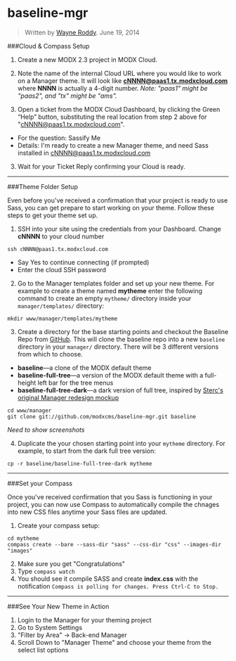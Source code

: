 baseline-mgr
============


> Written by [Wayne Roddy](wayne@modx.com). June 19, 2014


###Cloud & Compass Setup

1. Create a new MODX 2.3 project in MODX Cloud. 

2. Note the name of the internal Cloud URL where you would like to work on a Manager theme. It will look like **cNNNN@paas1.tx.modxcloud.com** where **NNNN** is actually a 4-digit number. _Note: "paas1" might be "paas2", and "tx" might be "ams"._ 

2. Open a ticket from the MODX Cloud Dashboard, by clicking the Green “Help” button, substituting the real location from step 2 above for "cNNNN@paas1.tx.modxcloud.com".  
  - For the question: Sassify Me
  - Details:  I'm ready to create a new Manager theme, and need Sass installed in cNNNN@paas1.tx.modxcloud.com
  
3. Wait for your Ticket Reply confirming your Cloud is ready.

---

###Theme Folder Setup

Even before you've received a confirmation that your project is ready to use Sass, you can get prepare to start working on your theme. Follow these steps to get your theme set up.

1. SSH into your site using the credentials from your Dashboard. Change **cNNNN** to your cloud number

  `ssh cNNNN@paas1.tx.modxcloud.com`

 - Say Yes to continue connecting (if prompted)
 - Enter the cloud SSH password

2. Go to the Manager templates folder and set up your new theme. For example to create a theme named **mytheme** enter the following command to create an empty `mytheme/` directory inside your `manager/templates/` directory:
```
mkdir www/manager/templates/mytheme
```

3. Create a directory for the base starting points and checkout the Baseline Repo from [GitHub](https://github.com/modxcms/baseline-mgr). This will clone the baseline repo into a new `baseline` directory in your `manager/` directory. There will be 3 different versions from which to choose.

 - **baseline**—a clone of the MODX default theme
 - **baseline-full-tree**—a version of the MODX default theme with a full-height left bar for the tree menus
 - **baseline-full-tree-dark**—a dark version of full tree, inspired by [Sterc's original Manager redesign mockup](http://f.cl.ly/items/1P2Y3I2t3X1r3G1Y0l2D/modx-23-2II.png)


```
cd www/manager
git clone git://github.com/modxcms/baseline-mgr.git baseline
```

_Need to show screenshots_

4. Duplicate the your chosen starting point into your `mytheme` directory. For example, to start from the dark full tree version: 
 
  `cp -r baseline/baseline-full-tree-dark mytheme`


---

###Set your Compass

Once you've received confirmation that you Sass is functioning in your project, you can now use Compass to automatically compile the chnages into new CSS files anytime your Sass files are updated.

1. Create your compass setup:
```
cd mytheme
compass create --bare --sass-dir "sass" --css-dir "css" --images-dir "images"
```
2. Make sure you get "Congratulations"
3. Type `compass watch`
4. You should see it compile SASS and create **index.css** with the notification `Compass is polling for changes. Press Ctrl-C to Stop.`

---

###See Your New Theme in Action

1. Login to the Manager for your theming project
2. Go to System Settings
3. "Filter by Area" -> Back-end Manager
4. Scroll Down to "Manager Theme" and choose your theme from the select list options
